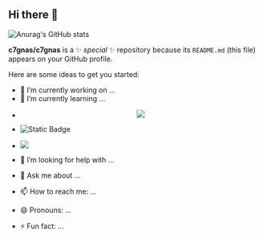 ## Hi there 👋
![Anurag's GitHub stats](https://github-readme-stats.vercel.app/api?username=c7gnas&show_icons=true&theme=synthwave)

**c7gnas/c7gnas** is a ✨ _special_ ✨ repository because its `README.md` (this file) appears on your GitHub profile.

Here are some ideas to get you started:
<!--START_SECTION:waka-->
<!--END_SECTION:waka-->
- 🔭 I’m currently working on ...
- 🌱 I’m currently learning ...
- <p align="center">
  <a href="https://skillicons.dev">
    <img src="https://skillicons.dev/icons?i=git,kubernetes,docker,nix,rust,typescript,react,next,pytorch&perline=3" />
  </a>
</p>

-  ![Static Badge](https://img.shields.io/badge/discord-kaka.shi-blue)


- ![](https://komarev.com/ghpvc/?username=c7gnas&label=PROFILE+VIEWS)
- 🤔 I’m looking for help with ...
- 💬 Ask me about ...
- 📫 How to reach me: ...
- 😄 Pronouns: ...
- ⚡ Fun fact: ...


